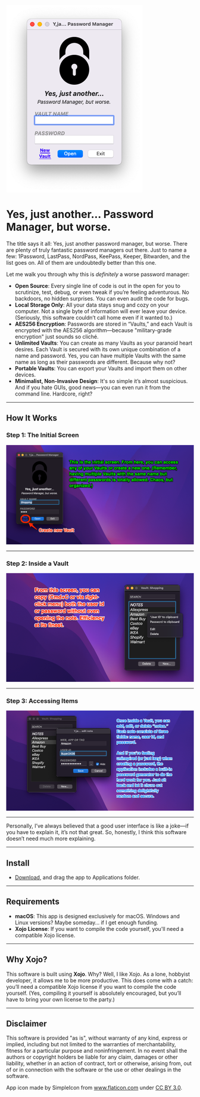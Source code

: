 ![mainWindow](Assets/mainWindow.png)

# Yes, just another... Password Manager, but worse. 

The title says it all: Yes, just another password manager, but worse. There are plenty of truly fantastic password managers out there. Just to name a few: 1Password, LastPass, NordPass, KeePass, Keeper, Bitwarden, and the list goes on. All of them are undoubtedly better than this one.

Let me walk you through why this is *definitely* a worse password manager:

- **Open Source**: Every single line of code is out in the open for you to scrutinize, test, debug, or even tweak if you’re feeling adventurous. No backdoors, no hidden surprises. You can even audit the code for bugs.
- **Local Storage Only**: All your data stays snug and cozy on your computer. Not a single byte of information will ever leave your device. (Seriously, this software couldn’t call home even if it wanted to.)
- **AES256 Encryption**: Passwords are stored in “Vaults,” and each Vault is encrypted with the AES256 algorithm—because "military-grade encryption" just sounds so cliché.
- **Unlimited Vaults**: You can create as many Vaults as your paranoid heart desires. Each Vault is secured with its own unique combination of a name and password. Yes, you can have multiple Vaults with the same name as long as their passwords are different. Because why not?
- **Portable Vaults**: You can export your Vaults and import them on other devices. 
- **Minimalist, Non-Invasive Design**: It's so simple it’s almost suspicious. And if you hate GUIs, good news—you can even run it from the command line. Hardcore, right?

---

## How It Works

### Step 1: The Initial Screen  

![HowTo_1](Assets/HowTo_1.png)

---

### Step 2: Inside a Vault  

![HowTo_2](Assets/HowTo_2.png)

---

### Step 3: Accessing Items  

![HowTo_3](Assets/HowTo_3.png)

---

Personally, I’ve always believed that a good user interface is like a joke—if you have to explain it, it’s not that great. So, honestly, I think this software doesn’t need much more explaining. 

---

## Install

- [Download](https://github.com/GabrielVF/Yja-Password-Manager/releases/download/v1.0.0/YjaPasswordManager.app.zip), and drag the app to Applications folder. 

---

## Requirements

- **macOS**: This app is designed exclusively for macOS. Windows and Linux versions? Maybe someday… if I get enough funding. 
- **Xojo License**: If you want to compile the code yourself, you'll need a compatible Xojo license.

---

## Why Xojo?

This software is built using **Xojo**. Why? Well, I like Xojo. As a lone, hobbyist developer, it allows me to be more productive. This does come with a catch: you’ll need a compatible Xojo license if you want to compile the code yourself. (Yes, compiling it yourself is absolutely encouraged, but you’ll have to bring your own license to the party.)

---

## Disclaimer  

This software is provided "as is", without warranty of any kind, express or implied, including but not limited to the warranties of merchantability, fitness for a particular purpose and noninfringement. In no event shall the authors or copyright holders be liable for any claim, damages or other liability, whether in an action of contract, tort or otherwise, arising from, out of or in connection with the software or the use or other dealings in the software.  

App icon made by SimpleIcon from www.flaticon.com under [CC BY 3.0](https://creativecommons.org/licenses/by/3.0/).

